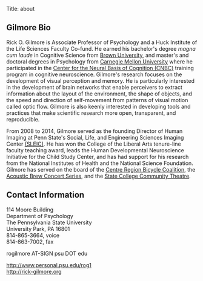 Title: about

## Gilmore Bio

Rick O. Gilmore is Associate Professor of Psychology and a Huck Institute of the Life Sciences Faculty Co-fund. He earned his bachelor's degree *magna cum laude* in Cognitive Science from [Brown University](http://www.brown.edu), and master's and doctoral degrees in Psychology from [Carnegie Mellon University](http://www.cmu.edu) where he participated in the [Center for the Neural Basis of Cognition (CNBC)](http://cnbc.cmu.edu) training program in cognitive neuroscience. Gilmore's research focuses on the development of visual perception and memory. He is particularly interested in the development of brain networks that enable perceivers to extract information about the layout of the environment, the shape of objects, and the speed and direction of self-movement from patterns of visual motion called optic flow. Gilmore is also keenly interested in developing tools and practices that make scientific research more open, transparent, and reproducible.

From 2008 to 2014, Gilmore served as the founding Director of Human Imaging at Penn State's Social, Life, and Engineering Sciences Imaging Center [(SLEIC)](http://imaging.psu.edu). He has won the College of the Liberal Arts tenure-line faculty teaching award, leads the Human Developmental Neuroscience Initiative for the Child Study Center, and has had support for his research from the National Institutes of Health and the National Science Foundation. Gilmore has served on the board of the [Centre Region Bicycle Coalition](http://centrebike.org), the [Acoustic Brew Concert Series](http://acousticbrew.org), and the [State College Community Theatre](http://scctonline.org).

## Contact Information

<p>114 Moore Building<br/>
Department of Psychology<br/>
The Pennsylvania State University<br/>
University Park, PA 16801<br/>
814-865-3664, voice <br/>
814-863-7002, fax<br/>

rogilmore AT-SIGN psu DOT edu<br/>

<a href="http://www.personal.psu.edu/rog1">http://www.personal.psu.edu/rog1</a></br>
<a href="http://rick-gilmore.org">http://rick-gilmore.org</a>
